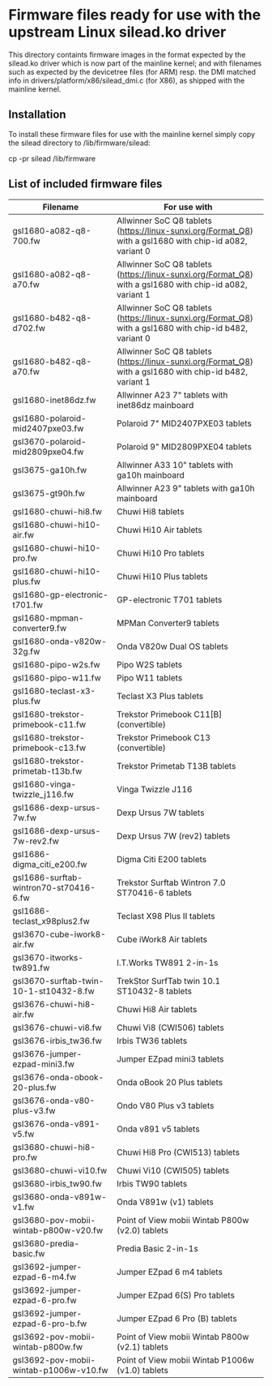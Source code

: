# Firmware files ready for use with the upstream Linux silead.ko driver

This directory containts firmware images in the format expected by
the silead.ko driver which is now part of the mainline kernel; and
with filenames such as expected by the devicetree files (for ARM) resp.
the DMI matched info in drivers/platform/x86/silead_dmi.c (for X86), as
shipped with the mainline kernel.

## Installation

To install these firmware files for use with the mainline kernel
simply copy the silead directory to /lib/firmware/silead:

   cp -pr silead /lib/firmware

## List of included firmware files

| Filename                               | For use with |
|----------------------------------------|--------------|
| gsl1680-a082-q8-700.fw                 | Allwinner SoC Q8 tablets (https://linux-sunxi.org/Format_Q8) with a gsl1680 with chip-id a082, variant 0 |
| gsl1680-a082-q8-a70.fw                 | Allwinner SoC Q8 tablets (https://linux-sunxi.org/Format_Q8) with a gsl1680 with chip-id a082, variant 1 |
| gsl1680-b482-q8-d702.fw                | Allwinner SoC Q8 tablets (https://linux-sunxi.org/Format_Q8) with a gsl1680 with chip-id b482, variant 0 |
| gsl1680-b482-q8-a70.fw                 | Allwinner SoC Q8 tablets (https://linux-sunxi.org/Format_Q8) with a gsl1680 with chip-id b482, variant 1 |
| gsl1680-inet86dz.fw                    | Allwinner A23 7" tablets with inet86dz mainboard |
| gsl1680-polaroid-mid2407pxe03.fw       | Polaroid 7" MID2407PXE03 tablets |
| gsl3670-polaroid-mid2809pxe04.fw       | Polaroid 9" MID2809PXE04 tablets |
| gsl3675-ga10h.fw                       | Allwinner A33 10" tablets with ga10h mainboard |
| gsl3675-gt90h.fw                       | Allwinner A23 9" tablets with ga10h mainboard |
| gsl1680-chuwi-hi8.fw                   | Chuwi Hi8 tablets |
| gsl1680-chuwi-hi10-air.fw              | Chuwi Hi10 Air tablets |
| gsl1680-chuwi-hi10-pro.fw              | Chuwi Hi10 Pro tablets |
| gsl1680-chuwi-hi10-plus.fw             | Chuwi Hi10 Plus tablets |
| gsl1680-gp-electronic-t701.fw          | GP-electronic T701 tablets |
| gsl1680-mpman-converter9.fw            | MPMan Converter9 tablets |
| gsl1680-onda-v820w-32g.fw              | Onda V820w Dual OS tablets |
| gsl1680-pipo-w2s.fw                    | Pipo W2S tablets |
| gsl1680-pipo-w11.fw                    | Pipo W11 tablets |
| gsl1680-teclast-x3-plus.fw             | Teclast X3 Plus tablets |
| gsl1680-trekstor-primebook-c11.fw      | Trekstor Primebook C11[B] (convertible) |
| gsl1680-trekstor-primebook-c13.fw      | Trekstor Primebook C13 (convertible) |
| gsl1680-trekstor-primetab-t13b.fw      | Trekstor Primetab T13B tablets |
| gsl1680-vinga-twizzle_j116.fw          | Vinga Twizzle J116 |
| gsl1686-dexp-ursus-7w.fw               | Dexp Ursus 7W tablets |
| gsl1686-dexp-ursus-7w-rev2.fw          | Dexp Ursus 7W (rev2) tablets |
| gsl1686-digma_citi_e200.fw             | Digma Citi E200 tablets |
| gsl1686-surftab-wintron70-st70416-6.fw | Trekstor Surftab Wintron 7.0 ST70416-6 tablets |
| gsl1686-teclast_x98plus2.fw            | Teclast X98 Plus II tablets |
| gsl3670-cube-iwork8-air.fw             | Cube iWork8 Air tablets |
| gsl3670-itworks-tw891.fw               | I.T.Works TW891 2-in-1s |
| gsl3670-surftab-twin-10-1-st10432-8.fw | TrekStor SurfTab twin 10.1 ST10432-8 tablets |
| gsl3676-chuwi-hi8-air.fw               | Chuwi Hi8 Air tablets |
| gsl3676-chuwi-vi8.fw                   | Chuwi Vi8 (CWI506) tablets |
| gsl3676-irbis_tw36.fw                  | Irbis TW36 tablets |
| gsl3676-jumper-ezpad-mini3.fw          | Jumper EZpad mini3 tablets |
| gsl3676-onda-obook-20-plus.fw          | Onda oBook 20 Plus tablets |
| gsl3676-onda-v80-plus-v3.fw            | Ondo V80 Plus v3 tablets |
| gsl3676-onda-v891-v5.fw                | Onda v891 v5 tablets |
| gsl3680-chuwi-hi8-pro.fw               | Chuwi Hi8 Pro (CWI513) tablets |
| gsl3680-chuwi-vi10.fw                  | Chuwi Vi10 (CWI505) tablets |
| gsl3680-irbis_tw90.fw                  | Irbis TW90 tablets |
| gsl3680-onda-v891w-v1.fw               | Onda V891w (v1) tablets |
| gsl3680-pov-mobii-wintab-p800w-v20.fw  | Point of View mobii Wintab P800w (v2.0) tablets |
| gsl3680-predia-basic.fw                | Predia Basic 2-in-1s |
| gsl3692-jumper-ezpad-6-m4.fw           | Jumper EZpad 6 m4 tablets |
| gsl3692-jumper-ezpad-6-pro.fw          | Jumper EZpad 6(S) Pro tablets |
| gsl3692-jumper-ezpad-6-pro-b.fw        | Jumper EZpad 6 Pro (B) tablets |
| gsl3692-pov-mobii-wintab-p800w.fw      | Point of View mobii Wintab P800w (v2.1) tablets |
| gsl3692-pov-mobii-wintab-p1006w-v10.fw | Point of View mobii Wintab P1006w (v1.0) tablets |
